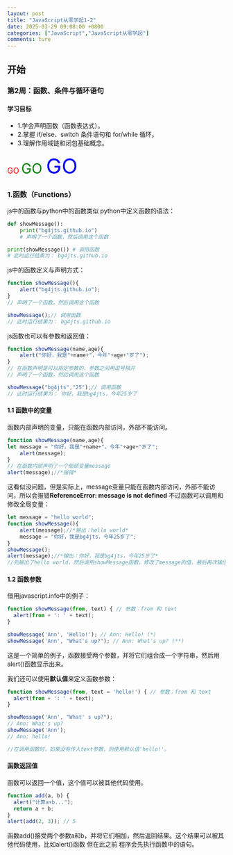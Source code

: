 ```yaml
---
layout: post
title: "JavaScript从零学起1-2"
date: 2025-03-29 09:08:00 +0800
categories: ["JavaScript","JavaScript从零学起"]
comments: ture
---
```

## 开始

### 第2周：函数、条件与循环语句
#### 学习目标
- 1.学会声明函数（函数表达式）。
- 2.掌握 if/else、switch 条件语句和 for/while 循环。
- 3.理解作用域链和闭包基础概念。

<font color=red size=4>GO </font>
<font color=green size=6>GO </font> 
<font color=BLUE size=8>GO </font>

### 1.函数（Functions）
js中的函数与python中的函数类似
python中定义函数的语法：
```python
def showMessage():
    print("bg4jts.github.io")
    # 声明了一个函数，然后调用这个函数

print(showMessage()) # 调用函数
# 此时运行结果为： bg4jts.github.io
```
js中的函数定义与声明方式：
```javascript
function showMessage(){
    alert("bg4jts.github.io");
}
// 声明了一个函数，然后调用这个函数

showMessage();// 调用函数
// 此时运行结果为： bg4jts.github.io
```
js函数也可以有参数和返回值：
```javascript
function showMessage(name,age){
    alert("你好，我是"+name+"，今年"+age+"岁了");
}
// 在函数声明是可以指定参数的，参数之间用逗号隔开
// 声明了一个函数，然后调用这个函数

showMessage("bg4jts","25");// 调用函数
// 此时运行结果为： 你好，我是bg4jts，今年25岁了
```
#### 1.1 函数中的变量
函数内部声明的变量，只能在函数内部访问，外部不能访问。
```javascript
function showMessage(name,age){
let message = "你好，我是"+name+"，今年"+age+"岁了";
    alert(message);
}
// 在函数内部声明了一个局部变量message
alert(message);//*报错*
```
这看似没问题，但是实际上，message变量只能在函数内部访问，外部不能访问，所以会报错**ReferenceError: message is not defined**
不过函数可以调用和修改全局变量：
```javascript
let message = "hello world";
function showMessage(){
    alert(message);//*输出：hello world*
    message = "你好，我是bg4jts，今年25岁了";
}
showMessage();
alert(message);//*输出：你好，我是bg4jts，今年25岁了*
//先输出了hello world，然后调用showMessage函数，修改了message的值，最后再次输出message的值为*你好，我是bg4jts，今年25岁了*
```
#### 1.2 函数参数
借用javascript.info中的例子：
```javascript
function showMessage(from, text) { // 参数：from 和 text
  alert(from + ': ' + text);
}

showMessage('Ann', 'Hello!'); // Ann: Hello! (*)
showMessage('Ann', "What's up?"); // Ann: What's up? (**)
```
这是一个简单的例子，函数接受两个参数，并将它们组合成一个字符串，然后用alert()函数显示出来。

我们还可以使用**默认值**来定义函数参数：
```javascript
function showMessage(from, text = 'hello!') { // 参数：from 和 text
  alert(from + ': ' + text);
}

showMessage('Ann', "What' s up?");
// Ann: What's up? 
showMessage('Ann'); 
// Ann: hello! 

//在调用函数时，如果没有传入text参数，则使用默认值'hello!'。
```
#### 函数返回值
函数可以返回一个值，这个值可以被其他代码使用。
```javascript
function add(a, b) {
  alert("计算a+b...");
  return a + b;
}
alert(add(2, 3)); // 5

```
函数add()接受两个参数a和b，并将它们相加，然后返回结果。这个结果可以被其他代码使用，比如alert()函数 但在此之前
程序会先执行函数中的语句。


